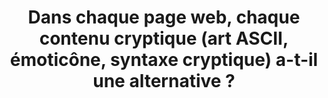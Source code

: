 ---
title: Dans chaque page web, chaque contenu cryptique (art ASCII, émoticône, syntaxe cryptique) a-t-il une alternative ?
---